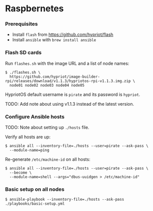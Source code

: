 # Raspbernetes

### Prerequisites

* Install `flash` from https://github.com/hypriot/flash
* Install `ansible` with `brew install ansible`

### Flash SD cards

Run `flashes.sh` with the image URL and a list of node names:

```
$ ./flashes.sh \
  https://github.com/hypriot/image-builder-rpi/releases/download/v1.1.3/hypriotos-rpi-v1.1.3.img.zip \
  node01 node02 node03 node04 node05
```

HypriotOS default username is `pirate` and its password is `hypriot`.

TODO: Add note about using v1.1.3 instead of the latest version.

### Configure Ansible hosts

TODO: Note about setting up `./hosts` file.

Verify all hosts are up:

```
$ ansible all --inventory-file=./hosts --user=pirate --ask-pass \
  --module-name=ping
```

Re-generate `/etc/machine-id` on all hosts:

```
$ ansible all --inventory-file=./hosts --user=pirate --ask-pass \
  --become \
  --module-name=shell --args="dbus-uuidgen > /etc/machine-id"
```

### Basic setup on all nodes

```
$ ansible-playbook --inventory-file=./hosts --ask-pass ./playbooks/basic-setup.yml
```
